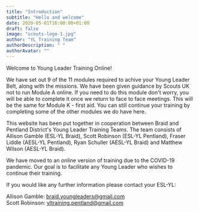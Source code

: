 ```yaml
---
title: "Introduction"
subtitle: "Hello and welcome"
date: 2020-05-01T16:00:00+01:00
draft: false
image: "scouts-logo-1.jpg"
author: "YL Training Team"
authorDescription: " "
authorAvatar: ""
---
```


Welcome to Young Leader Training Online!

We have set out 9 of the 11 modules required to achive your Young Leader Belt, along with the missions. We have been given guidance by Scouts UK not to run Module A online. If you need to do this module don't worry, you will be able to complete it once we return to face to face meetings. This will be the same for Module K - first aid. You can still continue your training by completing some of the other modules we do have here.

This website has been put together in cooperation between Braid and Pentland District's Young Leader Training Teams. The team consists of Allison Gamble (ESL-YL Braid), Scott Robinson (ESL-YL Pentland), Fraser Liddle (AESL-YL Pentland), Ryan Schuller (AESL-YL Braid) and Matthew Wilson (AESL-YL Braid). 

We have moved to an online version of training due to the COVID-19 pandemic. Our goal is to facilitate any Young Leader who wishes to continue their training.

If you would like any further information please contact your ESL-YL:

Allison Gamble: [braid.youngleaders@gmail.com](mailto:braid.youngleaders@gmail.com)  
Scott Robinson: [yltraining.pentland@gmail.com](mailto:yltraining.pentland@gmail.com)
